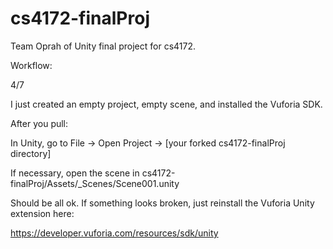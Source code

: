 cs4172-finalProj
================

Team Oprah of Unity final project for cs4172.

Workflow:

4/7

I just created an empty project, empty scene, and installed the Vuforia SDK.

After you pull:

In Unity, go to File -> Open Project -> [your forked cs4172-finalProj directory]

If necessary, open the scene in cs4172-finalProj/Assets/_Scenes/Scene001.unity

Should be all ok.  If something looks broken, just reinstall the Vuforia Unity extension here: 

https://developer.vuforia.com/resources/sdk/unity